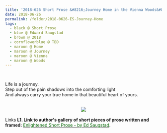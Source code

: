 ```yaml
---
title: '2018-626 Short Prose &#8216;Journey Home in the Vienna Woods&#8217; by Edward Saugstad'
date: 2018-06-26
permalink: /folder/2018-0626-ES-Journey-Home
tags:
  - black @ Short Prose
  - blue @ Edward Saugstad
  - brown @ 2018
  - cornflowerblue @ TBD
  - maroon @ Home
  - maroon @ Journey
  - maroon @ Vienna
  - maroon @ Woods  
---
```


<br>

<p>
Life is a journey.<br>
Step out of the pain shadows into the comforting light<br>
And always carry your true home in that beautiful heart of yours.<br>
</p>

<br>

<div style="text-align: center"><img src="https://pub-d2961b45870447fba8dbefdcd37b9c76.r2.dev/2018-0626_Short_Prose_'Journey_Home_in_the_Vienna_Woods'_by_Edward_Saugstad.jpg" /></div>

<br>

<wave-list>
<list-title color="DarkSeaGreen" width="25">Links</list-title>
  <list-item color="BlanchedAlmond"  width="285"><b> L1. Link to author's gallery of short pieces of prose written and framed:</b> <a href="https://imageevent.com/sahaja/art/enlightenedshortproseframedbyeds"><font color="DarkGreen">Enlightened Short Prose - by Ed Saugstad</font></a>. </list-item>
</wave-list>